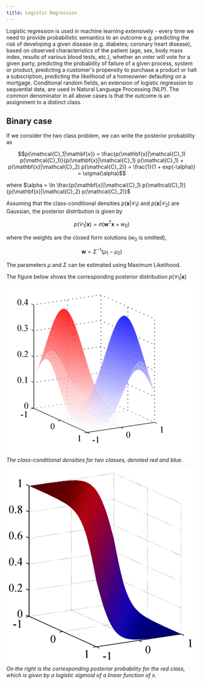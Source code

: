 ```yaml
---
title: Logistic Regression
---
```


Logistic regression is used in machine learning extensively - every time we need to provide probabilistic semantics to an outcome e.g. predicting the risk of developing a given disease (e.g. diabetes; coronary heart disease), based on observed characteristics of the patient (age, sex, body mass index, results of various blood tests, etc.), whether an voter will vote for a given party, predicting the probability of failure of a given process, system or product, predicting a customer's propensity to purchase a product or halt a subscription, predicting the likelihood of a homeowner defaulting on a mortgage. Conditional random fields, an extension of logistic regression to sequential data, are used in Natural Language Processing (NLP). The common denominator in all above cases is that the outcome is an assignment to a distinct class.

## Binary case
If we consider the two class problem, we can write the posterior probability as

$$p(\mathcal{C}_1|\mathbf{x}) = \frac{p(\mathbf{x}|\mathcal{C}_1) p(\mathcal{C}_1)}{p(\mathbf{x}|\mathcal{C}_1) p(\mathcal{C}_1) + p(\mathbf{x}|\mathcal{C}_2) p(\mathcal{C}_2)} = \frac{1}{1 + exp(-\alpha)} = \sigma(\alpha)$$

where $\alpha = \ln \frac{p(\mathbf{x}|\mathcal{C}_1) p(\mathcal{C}_1)}{p(\mathbf{x}|\mathcal{C}_2) p(\mathcal{C}_2)}$

Assuming that the class-conditional densities $p(\mathbf{x}|\mathcal{C}_1)$ and $p(\mathbf{x}|\mathcal{C}_2)$ are Gaussian, the posterior distribution is given by

$$p(\mathcal{C}_1|\mathbf{x}) = \sigma(\mathbf{w}^T \mathbf{x} + w_0)$$

where the weights are the closed form solutions ($w_0$ is omitted),

$$\mathbf{w} = \Sigma^{-1}(\mu_1 - \mu_2)$$

The parameters $\mu$ and $\Sigma$ can be estimated using Maximum Likelihood. 

The figure below shows the corresponding posterior distribution $p(\mathcal{C}_1|\mathbf{x})$

![posterior-two-class-example](images/Figure4.10a.png)
*The class-conditional densities for two classes, denoted red and blue.*

![posterior-two-class-example](images/Figure4.10b.png)
*On the right is the corresponding posterior probability for the red class, which is given by a logistic sigmoid of a linear function of $x$.*